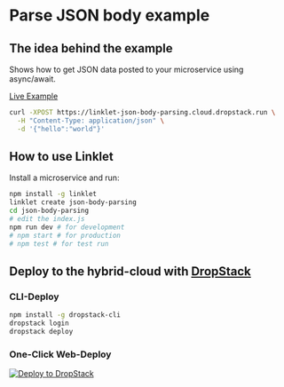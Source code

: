 # Parse JSON body example

## The idea behind the example

Shows how to get JSON data posted to your microservice using async/await.

[Live Example](https://linklet-json-body-parsing.cloud.dropstack.run)

```bash
curl -XPOST https://linklet-json-body-parsing.cloud.dropstack.run \
  -H "Content-Type: application/json" \
  -d '{"hello":"world"}'
```

## How to use Linklet

Install a microservice and run:

```bash
npm install -g linklet
linklet create json-body-parsing
cd json-body-parsing
# edit the index.js
npm run dev # for development
# npm start # for production
# npm test # for test run
```

## Deploy to the hybrid-cloud with [DropStack](https://dropstack.run)

### CLI-Deploy

```bash
npm install -g dropstack-cli
dropstack login
dropstack deploy
```

### One-Click Web-Deploy

[![Deploy to DropStack](https://deploy.cloud.dropstack.run/button.svg)](https://deploy.cloud.dropstack.run?repo=https://github.com/CodeCommission/linklet-examples/tree/master/json-body-parsing)
